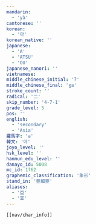 ```yaml
---
mandarin:
  - 'yà'
cantonese: ''
korean:
  - '아'
korean_native: ''
japanese:
  - 'A'
  - 'ATSU'
  - 'OU'
japanese_nanori: ''
vietnamese:
middle_chinese_initial: 'ʔ'
middle_chinese_final: 'ɣa'
stroke_count: ''
radical: '二'
skip_number: '4-7-1'
grade_level: 5
pos: ''
english:
  - 'secondary'
  - 'Asia'
羅馬字: 'a'
韓文: '아'
joyo_level: ''
hsk_level: ''
hanmun_edu_level: ''
danayo_id: 5008
mc_id: 1762
graphemic_classification: '象形'
stand_in: '亜細亜'
aliases:
  - '亞'
  - '亚'
---
```


```meta-bind-embed
[[nav/char_info]]
```
